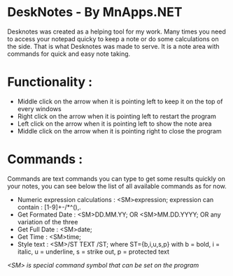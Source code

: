 # DeskNotes - By MnApps.NET
Desknotes was created as a helping tool for my work. 
Many times you need to access your notepad quicky to keep a note or
do some calculations on the side. That is what Desknotes was made to serve.
It is a note area with commands for quick and easy note taking.

# Functionality :
* Middle click on the arrow when it is pointing left to keep it on the top of every windows
* Right click on the arrow when it is pointing left to restart the program
* Left click on the arrow when it is pointing left to show the note area
* Middle click on the arrow when it is pointing right to close the program

# Commands : 
Commands are text commands you can type to get some results quickly on your notes,
you can see below the list of all available commands as for now.

* Numeric expression calculations : \<SM\>expression; expression can contain : [1-9]+-/*^(),.
* Get Formated Date               : \<SM\>DD.MM.YY;  OR  \<SM\>MM.DD.YYYY;  OR any variation of the three
* Get Full Date                   : \<SM\>date;
* Get Time                        : \<SM\>time;  
* Style text                      : \<SM\>/ST TEXT /ST; where ST={b,i,u,s,p} with b = bold, i = italic, u = underline, s = strike out, p = protected text
  
 *\<SM\> is special command symbol that can be set on the program*

